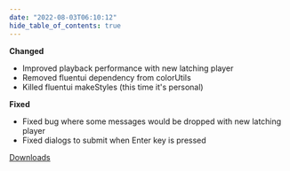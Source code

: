 ```yaml
---
date: "2022-08-03T06:10:12"
hide_table_of_contents: true
---
```

**Changed**
- Improved playback performance with new latching player
- Removed fluentui dependency from colorUtils
- Killed fluentui makeStyles (this time it's personal)

**Fixed**
- Fixed bug where some messages would be dropped with new latching player
- Fixed dialogs to submit when Enter key is pressed

[Downloads](https://github.com/foxglove/studio/releases/tag/v1.20.1)
